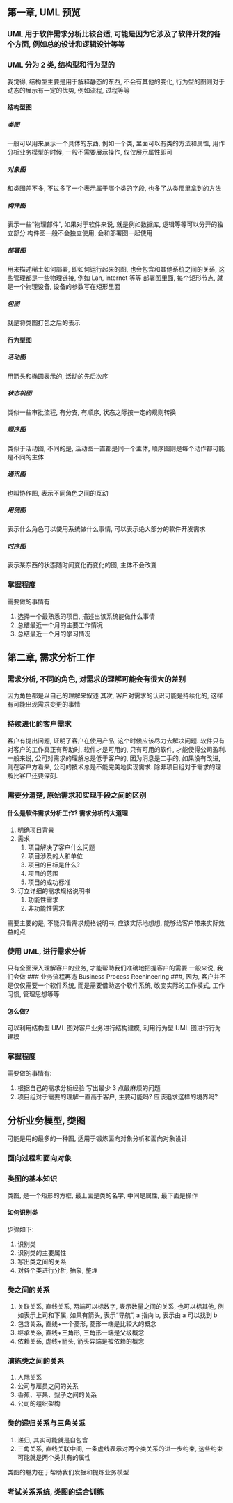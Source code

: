 ## 第一章, UML 预览

### UML 用于软件需求分析比较合适, 可能是因为它涉及了软件开发的各个方面, 例如总的设计和逻辑设计等等

### UML 分为 2 类, 结构型和行为型的

我觉得, 结构型主要是用于解释静态的东西, 不会有其他的变化, 行为型的图则对于动态的展示有一定的优势, 例如流程, 过程等等

#### 结构型图

##### 类图

一般可以用来展示一个具体的东西, 例如一个类, 里面可以有类的方法和属性, 用作分析业务模型的时候, 一般不需要展示操作, 仅仅展示属性即可

##### 对象图

和类图差不多, 不过多了一个表示属于哪个类的字段, 也多了从类那里拿到的方法

##### 构件图

表示一些“物理部件”, 如果对于软件来说, 就是例如数据库, 逻辑等等可以分开的独立部分
构件图一般不会独立使用, 会和部署图一起使用

##### 部署图

用来描述稀土如何部署, 即如何运行起来的图, 也会包含和其他系统之间的关系, 这些管理都是一些物理链接, 例如 Lan, internet 等等
部署图里面, 每个矩形节点, 就是一个物理设备, 设备的参数写在矩形里面

##### 包图

就是将类图打包之后的表示

#### 行为型图

##### 活动图

用箭头和椭圆表示的, 活动的先后次序

##### 状态机图

类似一些审批流程, 有分支, 有顺序, 状态之际按一定的规则转换

##### 顺序图

类似于活动图, 不同的是, 活动图一直都是同一个主体, 顺序图则是每个动作都可能是不同的主体

##### 通讯图

也叫协作图, 表示不同角色之间的互动

##### 用例图

表示什么角色可以使用系统做什么事情, 可以表示绝大部分的软件开发需求

##### 时序图

表示某东西的状态随时间变化而变化的图, 主体不会改变

### 掌握程度

需要做的事情有

1. 选择一个最熟悉的项目, 描述出该系统能做什么事情
2. 总结最近一个月的主要工作情况
3. 总结最近一个月的学习情况

## 第二章, 需求分析工作

### 需求分析, 不同的角色, 对需求的理解可能会有很大的差别

因为角色都是以自己的理解来叙述
其次, 客户对需求的认识可能是持续化的, 这样有可能出现需求变更的事情

### 持续进化的客户需求

客户有提出问题, 证明了客户在使用产品, 这个时候应该尽力去解决问题.
软件只有对客户的工作真正有帮助时, 软件才是可用的, 只有可用的软件, 才能使得公司盈利.
一般来说, 公司对需求的理解总是低于客户的, 因为消息是二手的, 如果没有改进, 则在客户方看来, 公司的技术总是不能完美地实现需求.
除非项目组对于需求的理解比客户还要深刻.

### 需要分清楚, 原始需求和实现手段之间的区别

#### 什么是软件需求分析工作? 需求分析的大道理

1. 明确项目背景
1. 需求
   1. 项目解决了客户什么问题
   1. 项目涉及的人和单位
   1. 项目的目标是什么?
   1. 项目的范围
   1. 项目的成功标准
1. 订立详细的需求规格说明书
   1. 功能性需求
   1. 非功能性需求

需要主要的是, 不能只看需求规格说明书, 应该实际地想想, 能够给客户带来实际效益的点

### 使用 UML, 进行需求分析

只有全面深入理解客户的业务, 才能帮助我们准确地把握客户的需要
一般来说, 我们会做 ### 业务流程再造 Business Process Reenineering ###, 因为, 客户并不是仅仅需要一个软件系统, 而是需要借助这个软件系统, 改变实际的工作模式, 工作习惯, 管理思想等等

#### 怎么做?

可以利用结构型 UML 图对客户业务进行结构建模, 利用行为型 UML 图进行行为建模

### 掌握程度

需要做的事情有:

1. 根据自己的需求分析经验 写出最少 3 点最麻烦的问题
1. 项目组对于需要的理解一直高于客户, 主要可能吗? 应该追求这样的境界吗?

## 分析业务模型, 类图

可能是用的最多的一种图, 适用于锻炼面向对象分析和面向对象设计.

### 面向过程和面向对象

### 类图的基本知识

类图, 是一个矩形的方框, 最上面是类的名字, 中间是属性, 最下面是操作

#### 如何识别类

步骤如下:

1. 识别类
1. 识别类的主要属性
1. 写出类之间的关系
1. 对各个类进行分析, 抽象, 整理

### 类之间的关系

1. 关联关系, 直线关系, 两端可以标数字, 表示数量之间的关系, 也可以标其他, 例如表示上司和下属, 如果有箭头, 表示“导航”, a 指向 b, 表示由 a 可以找到 b
2. 包含关系, 直线+一个菱形, 菱形一端是比较大的概念
3. 继承关系, 直线+三角形, 三角形一端是父级概念
4. 依赖关系, 虚线+箭头, 箭头异端是被依赖的概念

### 演练类之间的关系

1. 人际关系
2. 公司与雇员之间的关系
3. 香蕉、苹果、梨子之间的关系
4. 公司的组织架构

### 类的递归关系与三角关系

1. 递归, 其实可能就是自包含
1. 三角关系, 直线关联中间, 一条虚线表示对两个类关系的进一步约束, 这些约束可能就是两个类共有的属性

类图的魅力在于帮助我们发掘和提炼业务模型

### 考试关系系统, 类图的综合训练
